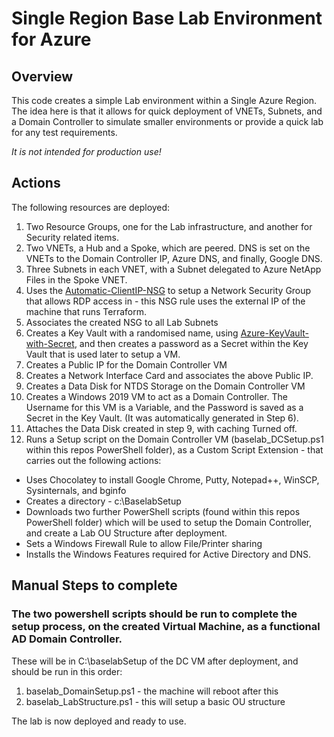 # Single Region Base Lab Environment for Azure

## Overview
This code creates a simple Lab environment within a Single Azure Region. The idea here is that it allows for quick deployment of VNETs, Subnets, and a Domain Controller to simulate smaller environments or provide a quick lab for any test requirements.

*It is not intended for production use!*

## Actions
The following resources are deployed:

1. Two Resource Groups, one for the Lab infrastructure, and another for Security related items.
2. Two VNETs, a Hub and a Spoke, which are peered. DNS is set on the VNETs to the Domain Controller IP, Azure DNS, and finally, Google DNS. 
3. Three Subnets in each VNET, with a Subnet delegated to Azure NetApp Files in the Spoke VNET. 
4. Uses the [Automatic-ClientIP-NSG](../Automatic-ClientIP-NSG) to setup a Network Security Group that allows RDP access in - this NSG rule uses the external IP of the machine that runs Terraform. 
5. Associates the created NSG to all Lab Subnets
6. Creates a Key Vault with a randomised name, using [Azure-KeyVault-with-Secret](../Azure-KeyVault-with-Secret), and then creates a password as a Secret within the Key Vault that is used later to setup a VM.
7. Creates a Public IP for the Domain Controller VM
8. Creates a Network Interface Card and associates the above Public IP. 
9. Creates a Data Disk for NTDS Storage on the Domain Controller VM
10. Creates a Windows 2019 VM to act as a Domain Controller. The Username for this VM is a Variable, and the Password is saved as a Secret in the Key Vault. (It was automatically generated in Step 6).
11. Attaches the Data Disk created in step 9, with caching Turned off. 
12. Runs a Setup script on the Domain Controller VM (baselab_DCSetup.ps1 within this repos PowerShell folder), as a Custom Script Extension - that carries out the following actions:
  - Uses Chocolatey to install Google Chrome, Putty, Notepad++, WinSCP, Sysinternals, and bginfo
  - Creates a directory - c:\BaselabSetup
  - Downloads two further PowerShell scripts (found within this repos PowerShell folder) which will be used to setup the Domain Controller, and create a Lab OU Structure after deployment. 
  - Sets a Windows Firewall Rule to allow File/Printer sharing
  - Installs the Windows Features required for Active Directory and DNS. 

## Manual Steps to complete 
### The two powershell scripts should be run to complete the setup process, on the created Virtual Machine, as a functional AD Domain Controller.

These will be in C:\baselabSetup of the DC VM after deployment, and should be run in this order:
1. baselab_DomainSetup.ps1 - the machine will reboot after this
2. baselab_LabStructure.ps1 - this will setup a basic OU structure

The lab is now deployed and ready to use. 
